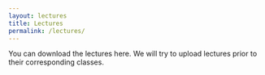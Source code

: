 ```yaml
---
layout: lectures
title: Lectures
permalink: /lectures/
---
```

You can download the lectures here. We will try to upload lectures prior to their corresponding classes.
